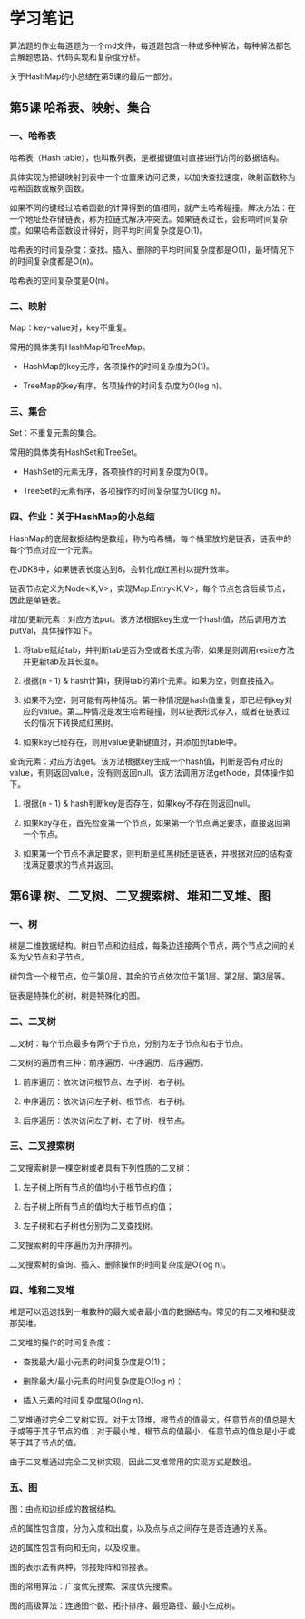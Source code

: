 # 学习笔记

算法题的作业每道题为一个md文件，每道题包含一种或多种解法，每种解法都包含解题思路、代码实现和复杂度分析。

关于HashMap的小总结在第5课的最后一部分。

## 第5课  哈希表、映射、集合

### 一、哈希表

哈希表（Hash table），也叫散列表，是根据键值对直接进行访问的数据结构。

具体实现为把键映射到表中一个位置来访问记录，以加快查找速度，映射函数称为哈希函数或散列函数。

如果不同的键经过哈希函数的计算得到的值相同，就产生哈希碰撞。解决方法：在一个地址处存储链表，称为拉链式解决冲突法。如果链表过长，会影响时间复杂度。如果哈希函数设计得好，则平均时间复杂度是O(1)。

哈希表的时间复杂度：查找、插入、删除的平均时间复杂度都是O(1)，最坏情况下的时间复杂度都是O(n)。

哈希表的空间复杂度是O(n)。

### 二、映射

Map：key-value对，key不重复。

常用的具体类有HashMap和TreeMap。

- HashMap的key无序，各项操作的时间复杂度为O(1)。

- TreeMap的key有序，各项操作的时间复杂度为O(log n)。

### 三、集合

Set：不重复元素的集合。

常用的具体类有HashSet和TreeSet。

- HashSet的元素无序，各项操作的时间复杂度为O(1)。

- TreeSet的元素有序，各项操作的时间复杂度为O(log n)。

### 四、作业：关于HashMap的小总结

HashMap的底层数据结构是数组，称为哈希桶，每个桶里放的是链表，链表中的每个节点对应一个元素。

在JDK8中，如果链表长度达到8，会转化成红黑树以提升效率。

链表节点定义为Node<K,V>，实现Map.Entry<K,V>，每个节点包含后续节点，因此是单链表。

增加/更新元素：对应方法put。该方法根据key生成一个hash值，然后调用方法putVal，具体操作如下。

1. 将table赋给tab，并判断tab是否为空或者长度为零，如果是则调用resize方法并更新tab及其长度n。

2. 根据(n - 1) & hash计算i，获得tab的第i个元素。如果为空，则直接插入。

3. 如果不为空，则可能有两种情况。第一种情况是hash值重复，即已经有key对应的value。第二种情况是发生哈希碰撞，则以链表形式存入，或者在链表过长的情况下转换成红黑树。

4. 如果key已经存在，则用value更新键值对，并添加到table中。

查询元素：对应方法get。该方法根据key生成一个hash值，判断是否有对应的value，有则返回value，没有则返回null。该方法调用方法getNode，具体操作如下。

1. 根据(n - 1) & hash判断key是否存在，如果key不存在则返回null。

2. 如果key存在，首先检查第一个节点，如果第一个节点满足要求，直接返回第一个节点。

3. 如果第一个节点不满足要求，则判断是红黑树还是链表，并根据对应的结构查找满足要求的节点并返回。

## 第6课  树、二叉树、二叉搜索树、堆和二叉堆、图

### 一、树

树是二维数据结构。树由节点和边组成，每条边连接两个节点，两个节点之间的关系为父节点和子节点。

树包含一个根节点，位于第0层，其余的节点依次位于第1层、第2层、第3层等。

链表是特殊化的树，树是特殊化的图。

### 二、二叉树

二叉树：每个节点最多有两个子节点，分别为左子节点和右子节点。

二叉树的遍历有三种：前序遍历、中序遍历、后序遍历。

1. 前序遍历：依次访问根节点、左子树、右子树。

2. 中序遍历：依次访问左子树、根节点、右子树。

3. 后序遍历：依次访问左子树、右子树、根节点。

### 三、二叉搜索树

二叉搜索树是一棵空树或者具有下列性质的二叉树：

1. 左子树上所有节点的值均小于根节点的值；

2. 右子树上所有节点的值均大于根节点的值；

3. 左子树和右子树也分别为二叉查找树。

二叉搜索树的中序遍历为升序排列。

二叉搜索树的查询、插入、删除操作的时间复杂度是O(log n)。

### 四、堆和二叉堆

堆是可以迅速找到一堆数种的最大或者最小值的数据结构。常见的有二叉堆和斐波那契堆。

二叉堆的操作的时间复杂度：

- 查找最大/最小元素的时间复杂度是O(1)；

- 删除最大/最小元素的时间复杂度是O(log n)；

- 插入元素的时间复杂度是O(log n)。

二叉堆通过完全二叉树实现。对于大顶堆，根节点的值最大，任意节点的值总是大于或等于其子节点的值；对于最小堆，根节点的值最小，任意节点的值总是小于或等于其子节点的值。

由于二叉堆通过完全二叉树实现，因此二叉堆常用的实现方式是数组。

### 五、图

图：由点和边组成的数据结构。

点的属性包含度，分为入度和出度，以及点与点之间存在是否连通的关系。

边的属性包含有向和无向，以及权重。

图的表示法有两种，邻接矩阵和邻接表。

图的常用算法：广度优先搜索、深度优先搜索。

图的高级算法：连通图个数、拓扑排序、最短路径、最小生成树。
